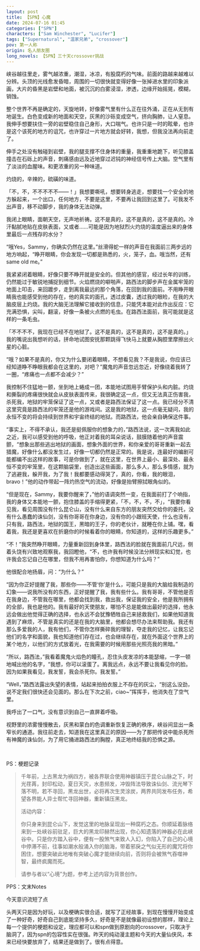 ```yaml
---
layout: post
title: 【SPN】心魔
date: 2024-07-16 01:45
categories: ["SPN"]
characters: ["Sam Winchester", "Lucifer"]
tags: ["Supernatural", "温家兄弟", "crossover"]
pov: 第一人称
origin: 名人朋友圈
long_novels: 【SPN】三十天crossover挑战
---
```


峡谷越往里走，雾气越浓重，潮湿，冰凉，有股腐朽的气味。前面的路越来越难以分辨。头顶的光线愈发昏暗，周围的一切很快就变得好像一张掉进水里的印象派画，大片的昏黑是岩壁和地面，被沉沉的白雾浸湿，渗透，边缘开始摇晃，模糊，销蚀。

整个世界不再是确定的，天旋地转，好像雾气里有什么正在往外涌，正在从无到有地诞生。白色变成新的地面和天空，灰黑的沙砾变成空气，挤向胸肺，让人窒息。我伸手想要扶住一旁的岩壁稳住自己身形，大口喘气。也许只是一时的眩晕，也许是这个该死的地方的诅咒，也许穿过一片地方就会好转，我想，但我没法再向前走了。

伸手之处没有触碰到岩壁，我的腿支撑不住身体的重量，我重重地跪下，听见膝盖撞击在石砾上的声音，刺痛感由远及近地穿过迟钝的神经信号传上大脑。空气里有了淡淡的血腥味。和更浓重的另一种味道。

灼烧的，辛辣的，硫磺的味道。

「不，不，不不不不不——！」我想要嘶吼，想要转身逃走，想要找一个安全的地方躲起来，一个出口，任何地方，不要是这里，不要再让我回到这里了。可我发不出声音，移不动脚步，我的身体无法动弹。

我闭上眼睛，面朝天空，无声地祈祷。这不是真的，这不是真的，这不是真的。冷汗黏腻地贴在皮肤表面，又或者……可能是因为地狱烈火灼烧的温度逼出来的身体里最后一点残存的水分？

“哦Yes，Sammy，你确实仍然在这里。”丝滑得蛇一样的声音在我面前三两步远的地方响起，“睁开眼睛，你会发现一切都是熟悉的，火，笼子，血。哦当然，还有same old me。”

我紧紧闭着眼睛，好像只要不睁开就是安全的。但其他的感官，经过长年的训练，仍然能过于敏锐地捕捉到细节。火焰燃烧的噼啪声，路西法的脚步声在金属牢笼的地面上叩击，来回踱步，走到离我最远的那个角落，在回到我的面前。不用睁开眼睛我也能感受到他的存在，他的真实的面孔，透过皮囊，透过我的眼睑，在我的大脑皮层上灼烧。我的大脑无法理解它接收到的信息，只能凭本能对此作出反应：它充满恐惧，尖叫，翻滚，好像一条被火点燃的毛虫。在路西法面前，我可能就是这样的一条毛虫。

「不不不不，我现在已经不在地狱了。这不是真的，这不是真的，这不是真的。」我的嘴说出我想听的话，拼命地试图安抚那颗跳得飞快马上就要从胸腔里摩擦出火星的心脏。

“哦？如果不是真的，你又为什么要闭着眼睛，不想看见我？不是我说，你应该已经知道睁不睁眼我都会在这里的，对吧？”魔鬼的声音忽远忽近，好像绕着我转了一圈，“疼痛也一点都不会减少？”

我控制不住猛地一颤，坐到地上蜷成一团，本能地试图用手臂保护头和内脏。灼烧和撕裂的疼痛很快就会从皮肤表面传来，我很确定这一点，但又无法真正伤害我，杀死我，地狱的牢笼保证了这一点，又或者是路西法保证了这一点。我已经分不清这里究竟是路西法的牢笼还是他的游戏间。这是我的地狱，这一点毫无疑问，我的永恒不变的将会持续到世界和宇宙终结的地狱。而路西法，他会亲自确保这件事。

“事实上，不得不承认，我还是挺佩服你的想象力的，”路西法说，这一次离我如此之近，我可以感受到他的呼吸，他正对着我的耳朵说话，鼓膜随着他的声音震颤，“想象出那些逃出地狱的画面，想象外面的世界，和你亲爱的哥哥重新一起去猎魔，好像什么都没发生过，好像一切都仍然是正常的。我是说，连最好的编剧可能都编不出这样的故事，可是你做到了，就在这里，在世界上最小、最深处、最永恒不变的牢笼里，在这颗脑袋里，创造出这些画面，那么多人，那么多情感，就为了逃避我，躲开我，为了我！我都要感动得哭了，真的，你看，我的眼泪，bravo！”他的动作带起一阵灼热空气的流动，好像是抬臂擦拭眼角似的。

“但是现在，Sammy，我要你醒来了，”他的语调突然一变，在我面前打了个响指，我的身体又本能地一颤，抱住膝盖的手缩得更紧，「不，不，不，不」，“我要你看见我，看见周围没有什么昆仑山，没有什么来自东方的朋友突然交给你的委托，没有什么愚蠢的诛仙剑，没有你哥哥在你身边，没有你的小跟班天使，什么也没有，只有我，路西法，地狱的国王，黑暗的王子，你的老伙计，就睡在你上铺。嘿，看着我，我还是更喜欢在折磨你的时候看着你的眼睛，你知道的，这样的乐趣更多。”

“不！”我突然睁开眼睛，力量重新回到身体里，路西法的脸就在我面前几尺远，侧着头饶有兴致地观察我，我回瞪他，“不，也许我有时候没法分辨现实和幻觉，也许我会忘记自己在哪里，但我不用再害怕你，你想知道为什么吗？”

他很配合地扬眉，问：“为什么？”

“因为你正好提醒了我，那些你——不管‘你’是什么，可能只是我的大脑给我制造的幻象——说我所没有的东西，正好提醒了我，我有些什么。我有哥哥，不管他是否在我身边，不管我在哪里，他都会找到我，救出我，保证我的安全，他是我所拥有的全部，我也是他的。我有最好的天使朋友，哪怕不总是能做出最好的选择，他永远会做出他觉得正确的选择，也永远不会犹豫牺牲自己来拯救我们，如果他知道我遇到了麻烦，不管是真实的还是在我的大脑里，他都会想尽办法来帮助我。我还有那么多爱我的人，我有他们，不管你怎样撕碎我的理智，夺走我的记忆，让我忘记他们的名字和面貌，我也知道他们存在过，也会继续存在，就在外面这个世界上的某个地方，以他们的方式放着光，在我需要的时候用那些光照亮我的黑暗。”

“所以，路西法，”我看着魔鬼火焰色的瞳孔，忍住头皮发凉的本能瑟缩，一字一顿地喊出他的名字，“我想，你可以滚蛋了。离我远点，永远不要让我看见你的脸。因为如果我看见，我发誓，我会杀死你。我发誓。”

“Well，”路西法露出失望的表情，站起来拍拍衣服上不存在的灰尘，“别这么没劲，说不定我们很快还会见面的。那么在下次之前，ciao~”挥挥手，他消失在了空气里。

我呼出了一口气，没有意识到自己一直屏着呼吸。

视野里的浓雾慢慢散去，灰黑和蒙白的色调重新恢复正确的秩序，峡谷间显出一条窄长的通道。我往前走去，知道我在这里真正的原因——为了那把传说中能杀死所有神魔的诛仙剑，为了用它捅进路西法的胸膛，真正地终结我的恐惧之源。

<br>

PS：梗题记录

> 千年前，上古黑龙为祸四方，被各界联合使用神器镇压于昆仑山脉之下，时光荏苒，封印松动，夏日天灾，水患频发，冲毁阵法导致诛仙剑、流光琴下落不明，若不寻回，黑龙出世，必将再次生灵涂炭，两界共同发布任务，希望各界能人异士帮忙寻回神器，重新镇压黑龙。
>
> 活动内容：
>
> 你只身来到昆仑山下，发觉这里的地脉呈现出一种腐朽之态。你顺延着脉络来到一处峡谷前驻足，巨大的黑龙印赫然出现，你心知遗落的神器必在此峡谷中。只是你方踏入谷中，便有一股煞气来致人入幻，你陷入了自己的心境中停滞不前，往事如潮水般涌入你的脑海，带着邪戾之气似无形的魔咒将你困住，想要突破此地唯有突破心魔才能继续向前，否则将会被煞气吞噬神智，最终疯魔而死。
>
> 请参与者以“心境”为题，参考上述内容为背景创作。

PPS：文末Notes

今天意识流短了点

头两天只是因为好玩，以及梗确实很合适，就写了正经故事，到现在慢慢开始变成了一种好奇，好奇自己到底能坚持多久，好奇是不是就像最初设想的那样，理论上每一个提供的梗题和设定，理应都可以和spn做到原剧向的crossover，只取决于脑洞了，因为spn的包容性实在很强。昨天的纯动漫主题和今天的大量仙侠风，本来已经快要放弃了，结果还是做到了。很有点得意。
